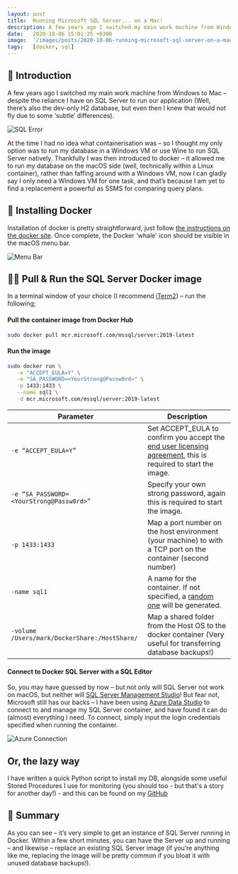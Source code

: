 ```yaml
---
layout: post
title:  Running Microsoft SQL Server... on a Mac!
description: A few years ago I switched my main work machine from Windows to Mac – despite the reliance I have on SQL...
date:   2020-10-06 15:01:35 +0300
image:  '/images/posts/2020-10-06-running-microsoft-sql-server-on-a-mac/apples.jpeg'
tags:   [docker, sql]
---
```


## 👋 Introduction
A few years ago I switched my main work machine from Windows to Mac – despite the reliance I have on SQL Server to run 
our application (Well, there’s also the dev-only H2 database, but even then I knew that would not fly due to some ‘subtle’ differences).

![SQL Error]({{site.baseurl}}/images/posts/2020-10-06-running-microsoft-sql-server-on-a-mac/sql-error.png)

At the time I had no idea what containerisation was – so I thought my only option was to run my database in a Windows 
VM or use Wine to run SQL Server natively. Thankfully I was then introduced to docker – it allowed me to run my database 
on the macOS side (well, technically within a Linux container), rather than faffing around with a Windows VM, now I can 
gladly say I only need a Windows VM for one task, and that’s because I am yet to find a replacement a powerful as SSMS 
for comparing query plans.

## 🐳 Installing Docker
Installation of docker is pretty straightforward, just follow 
[the instructions on the docker site](https://docs.docker.com/docker-for-mac/install/). Once complete, the Docker 
'whale' icon should be visible in the macOS menu bar.

![Menu Bar]({{site.baseurl}}/images/posts/2020-10-06-running-microsoft-sql-server-on-a-mac/mac-menu-bar.png)

## 🏃‍♂️ Pull & Run the SQL Server Docker image
In a terminal window of your choice (I recommend [iTerm2](https://iterm2.com/)) – run the following;

#### Pull the container image from Docker Hub
```bash
sudo docker pull mcr.microsoft.com/mssql/server:2019-latest
```

#### Run the image
```bash
sudo docker run \
   -e "ACCEPT_EULA=Y" \
   -e "SA_PASSWORD=<YourStrong@Passw0rd>" \
   -p 1433:1433 \
   --name sql1 \
   -d mcr.microsoft.com/mssql/server:2019-latest
```

| Parameter                                     | Description                                                                                                                                                    |
|-----------------------------------------------|----------------------------------------------------------------------------------------------------------------------------------------------------------------|
| `-e “ACCEPT_EULA=Y”`                          | Set ACCEPT_EULA to confirm you accept the [end user licensing agreement](https://go.microsoft.com/fwlink/?LinkId=746388), this is required to start the image. |
| `-e “SA_PASSWORD=<YourStrong@Passw0rd>”`      | Specify your own strong password, again this is required to start the image.                                                                                   |
| `-p 1433:1433`                                | Map a port number on the host environment (your machine) to with a TCP port on the container (second number)                                                   |
| `-name sql1`                                  | 	A name for the container. If not specified, a [random one](https://github.com/moby/moby/blob/master/pkg/namesgenerator/names-generator.go) will be generated. |
| `-volume /Users/mark/DockerShare:/HostShare/` | Map a shared folder from the Host OS to the docker container (Very useful for transferring database backups!)                                                  |

#### Connect to Docker SQL Server with a SQL Editor
So, you may have guessed by now – but not only will SQL Server not work on macOS, but neither will [SQL Server Management Studio](https://docs.microsoft.com/en-us/sql/ssms/download-sql-server-management-studio-ssms?view=sql-server-ver15)! But fear not, Microsoft still has our backs – I have been using [Azure Data Studio](https://docs.microsoft.com/en-us/sql/azure-data-studio/download-azure-data-studio?view=sql-server-ver15) to connect to and manage my SQL Server container, and have found it can do (almost) everything I need. To connect, simply input the login credentials specified when running the container.

![Azure Connection]({{site.baseurl}}/images/posts/2020-10-06-running-microsoft-sql-server-on-a-mac/azure-connection.png)

## Or, the lazy way
I have written a quick Python script to install my DB, alongside some useful Stored Procedures I use for monitoring (you should too - but that's a story for another day!) - and this can be found on my [GitHub](https://github.com/MTJB/scripts/blob/main/database/setupDb.py)

## 💅 Summary
As you can see – it’s very simple to get an instance of SQL Server running in Docker. Within a few short minutes, you can have the Server up and running – and likewise – replace an existing SQL Server image (if you’re anything like me, replacing the image will be pretty common if you bloat it with unused database backups!).